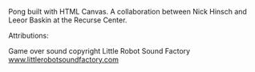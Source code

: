 Pong built with HTML Canvas. A collaboration between Nick Hinsch and Leeor Baskin at the Recurse Center.

Attributions:

Game over sound copyright Little Robot Sound Factory
www.littlerobotsoundfactory.com
